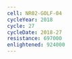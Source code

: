 ```yaml
---
cell: NR02-GOLF-04
cycleYear: 2018
cycle: 27
cycleDate: 2018-27
resistance: 697000
enlightened: 924000
---
```

